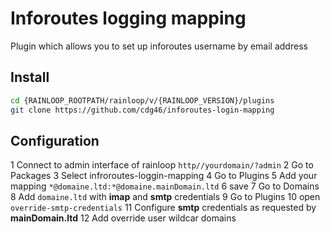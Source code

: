 # Inforoutes logging mapping

Plugin which allows you to set up inforoutes username by email address

## Install

```bash
cd {RAINLOOP_ROOTPATH/rainloop/v/{RAINLOOP_VERSION}/plugins
git clone https://github.com/cdg46/inforoutes-login-mapping
```

## Configuration

 1 Connect to admin interface of rainloop
  ```http//yourdomain/?admin```
 2 Go to Packages
 3 Select infroroutes-loggin-mapping
 4 Go to Plugins
 5 Add your mapping
  ```*@domaine.ltd:*@domaine.mainDomain.ltd```
 6 save
 7 Go to Domains
 8 Add ```domaine.ltd``` with **imap** and **smtp** credentials
 9 Go to Plugins
 10 open ```override-smtp-credentials```
 11 Configure **smtp** credentials as requested by **mainDomain.ltd**
 12 Add override user wildcar domains
